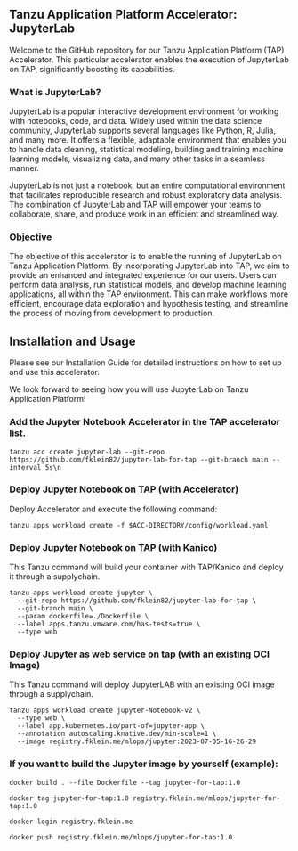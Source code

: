 ## Tanzu Application Platform Accelerator: JupyterLab
Welcome to the GitHub repository for our Tanzu Application Platform (TAP) Accelerator. This particular accelerator enables the execution of JupyterLab on TAP, significantly boosting its capabilities.

### What is JupyterLab?
JupyterLab is a popular interactive development environment for working with notebooks, code, and data. Widely used within the data science community, JupyterLab supports several languages like Python, R, Julia, and many more. It offers a flexible, adaptable environment that enables you to handle data cleaning, statistical modeling, building and training machine learning models, visualizing data, and many other tasks in a seamless manner.

JupyterLab is not just a notebook, but an entire computational environment that facilitates reproducible research and robust exploratory data analysis. The combination of JupyterLab and TAP will empower your teams to collaborate, share, and produce work in an efficient and streamlined way.

### Objective
The objective of this accelerator is to enable the running of JupyterLab on Tanzu Application Platform. By incorporating JupyterLab into TAP, we aim to provide an enhanced and integrated experience for our users. Users can perform data analysis, run statistical models, and develop machine learning applications, all within the TAP environment. This can make workflows more efficient, encourage data exploration and hypothesis testing, and streamline the process of moving from development to production.

## Installation and Usage
Please see our Installation Guide for detailed instructions on how to set up and use this accelerator.

We look forward to seeing how you will use JupyterLab on Tanzu Application Platform!

### Add the Jupyter Notebook Accelerator in the TAP accelerator list.
~~~
tanzu acc create jupyter-lab --git-repo https://github.com/fklein82/jupyter-lab-for-tap --git-branch main --interval 5s\n
~~~

### Deploy Jupyter Notebook on TAP (with Accelerator)
Deploy Accelerator and execute the following command: 

~~~
tanzu apps workload create -f $ACC-DIRECTORY/config/workload.yaml
~~~

### Deploy Jupyter Notebook on TAP (with Kanico)
This Tanzu command will build your container with TAP/Kanico and deploy it through a supplychain. 

~~~
tanzu apps workload create jupyter \
  --git-repo https://github.com/fklein82/jupyter-lab-for-tap \
  --git-branch main \
  --param dockerfile=./Dockerfile \
  --label apps.tanzu.vmware.com/has-tests=true \
  --type web
~~~

### Deploy Jupyter as web service on tap (with an existing OCI Image)
This Tanzu command will deploy JupyterLAB with an existing OCI image through a supplychain. 

~~~
tanzu apps workload create jupyter-Notebook-v2 \
  --type web \
  --label app.kubernetes.io/part-of=jupyter-app \
  --annotation autoscaling.knative.dev/min-scale=1 \
  --image registry.fklein.me/mlops/jupyter:2023-07-05-16-26-29
~~~

### If you want to build the Jupyter image by yourself (example):
~~~
docker build . --file Dockerfile --tag jupyter-for-tap:1.0

docker tag jupyter-for-tap:1.0 registry.fklein.me/mlops/jupyter-for-tap:1.0

docker login registry.fklein.me

docker push registry.fklein.me/mlops/jupyter-for-tap:1.0
~~~
